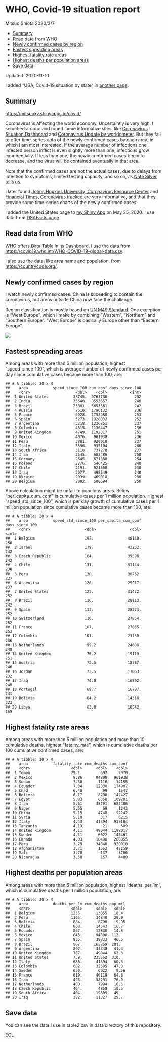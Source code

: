 WHO, Covid-19 situation report
================
Mitsuo Shiota
2020/3/7

  - [Summary](#summary)
  - [Read data from WHO](#read-data-from-who)
  - [Newly confirmed cases by region](#newly-confirmed-cases-by-region)
  - [Fastest spreading areas](#fastest-spreading-areas)
  - [Highest fatality rate areas](#highest-fatality-rate-areas)
  - [Highest deaths per population
    areas](#highest-deaths-per-population-areas)
  - [Save data](#save-data)

Updated: 2020-11-10

I added “USA, Covid-19 situation by state” in [another page](USA.md).

## Summary

<https://mitsuoxv.shinyapps.io/covid/>

Coronavirus is affecting the world economy. Uncertaintiy is very high. I
searched around and found some informative sites, like [Coronavirus
Situation
Dashboard](https://who.maps.arcgis.com/apps/opsdashboard/index.html#/c88e37cfc43b4ed3baf977d77e4a0667)
and [Coronavirus Update by
worldometer](https://www.worldometers.info/coronavirus/). But they fail
to offer time-series data of the newly confirmed cases by each area, in
which I am most interested. If the average number of infections one
infected person inflict is even slightly more than one, infections grow
exponentially. If less than one, the newly confirmed cases begin to
decrease, and the virus will be contained eventually in that area.

Note that the confirmed cases are not the actual cases, due to delays
from infection to symptoms, limited testing capacity, and so on, as
[Nate Silver tells
us](https://fivethirtyeight.com/features/coronavirus-case-counts-are-meaningless/).

I later found [Johns Hopkins University, Coronavirus Resource
Center](https://coronavirus.jhu.edu/) and [Financial Times, Coronavirus
tracked](https://www.ft.com/content/a26fbf7e-48f8-11ea-aeb3-955839e06441)
are very informative, and that they provide some time-series charts of
the newly confirmed cases.

I added the United States page to [my Shiny
App](https://mitsuoxv.shinyapps.io/covid/) on May 25, 2020. I use data
from [USAFacts
page](https://usafacts.org/visualizations/coronavirus-covid-19-spread-map/).

## Read data from WHO

WHO offers [Data Table in its Dashboard](https://covid19.who.int/table).
I use the data from
<https://covid19.who.int/WHO-COVID-19-global-data.csv>.

I also use the data, like area name and population, from
<https://countrycode.org/>.

## Newly confirmed cases by region

I watch newly confirmed cases. China is suceeding to contain the
coronavirus, but areas outside China now face the challenge.

Region classification is mostly based on [UN M49
Standard](https://unstats.un.org/unsd/methodology/m49/). One exception
is “West Europe”, which I make by combining “Western”, “Northern” and
“Southern Europe”. “West Europe” is basically Europe other than
“Eastern Europe”.

![](README_files/figure-gfm/chart-1.png)<!-- -->

## Fastest spreading areas

Among areas with more than 5 million population, highest
“speed\_since\_100”, which is average number of newly confirmed cases
per day since cumulative cases became more than 100, are:

    ## # A tibble: 20 x 4
    ##    area           speed_since_100 cum_conf days_since_100
    ##    <chr>                    <dbl>    <dbl>          <int>
    ##  1 United States           38745.  9763730            252
    ##  2 India                   35640.  8553657            240
    ##  3 Brazil                  23361.  5653561            242
    ##  4 Russia                   7610.  1796132            236
    ##  5 France                   6928.  1752980            253
    ##  6 Spain                    5273.  1328832            252
    ##  7 Argentina                5218.  1236851            237
    ##  8 Colombia                 4815.  1136447            236
    ##  9 United Kingdom           4749.  1192017            251
    ## 10 Mexico                   4076.   961938            236
    ## 11 Peru                     3881.   920010            237
    ## 12 Italy                    3596.   935104            260
    ## 13 South Africa             3110.   737278            237
    ## 14 Iran                     2645.   682486            258
    ## 15 Germany                  2645.   671868            254
    ## 16 Poland                   2276.   546425            240
    ## 17 Chile                    2191.   521558            238
    ## 18 Iraq                     2077.   498549            240
    ## 19 Ukraine                  2039.   469018            230
    ## 20 Belgium                  2002.   500694            250

Above calculation might be unfair to populous areas. Below
“per\_capita\_cum\_conf” is cumulative cases per 1 million population.
Highest “speed\_std\_since\_100”, which is per day growth of cumulative
cases per 1 million population since cumulative cases became more than
100, are:

    ## # A tibble: 20 x 4
    ##    area           speed_std_since_100 per_capita_cum_conf days_since_100
    ##    <chr>                        <dbl>               <dbl>          <int>
    ##  1 Belgium                      192.               48130.            250
    ##  2 Israel                       179.               43252.            242
    ##  3 Czech Republic               164.               39598.            242
    ##  4 Chile                        131.               31144.            238
    ##  5 Peru                         130.               30762.            237
    ##  6 Argentina                    126.               29917.            237
    ##  7 United States                125.               31472.            252
    ##  8 Brazil                       116.               28113.            242
    ##  9 Spain                        113.               28573.            252
    ## 10 Switzerland                  110.               27854.            252
    ## 11 France                       107.               27065.            253
    ## 12 Colombia                     101.               23780.            236
    ## 13 Netherlands                   99.2              24606.            248
    ## 14 United Kingdom                76.2              19119.            251
    ## 15 Austria                       75.5              18587.            246
    ## 16 Jordan                        73.5              17063.            232
    ## 17 Iraq                          70.0              16802.            240
    ## 18 Portugal                      69.7              16797.            241
    ## 19 Bolivia                       64.2              14318.            223
    ## 20 Libya                         63.8              10542.            165

## Highest fatality rate areas

Among areas with more than 5 million population and more than 10
cumulative deaths, highest “fatality\_rate”, which is cumulative deaths
per 100 cumulative confirmed cases, are:

    ## # A tibble: 20 x 4
    ##    area           fatality_rate cum_deaths cum_conf
    ##    <chr>                  <dbl>      <dbl>    <dbl>
    ##  1 Yemen                  29.1         602     2070
    ##  2 Mexico                  9.86      94808   961938
    ##  3 Sudan                   7.88       1116    14155
    ##  4 Ecuador                 7.34      12830   174907
    ##  5 Chad                    6.40         99     1547
    ##  6 Bolivia                 6.17       8790   142427
    ##  7 Egypt                   5.83       6368   109201
    ##  8 Iran                    5.61      38291   682486
    ##  9 Niger                   5.55         69     1243
    ## 10 China                   5.15       4748    92242
    ## 11 Syria                   5.10        317     6215
    ## 12 Italy                   4.43      41394   935104
    ## 13 Tanzania                4.13         21      509
    ## 14 United Kingdom          4.11      49044  1192017
    ## 15 Sweden                  4.11       6022   146461
    ## 16 Canada                  4.03      10490   260055
    ## 17 Peru                    3.79      34840   920010
    ## 18 Afghanistan             3.71       1562    42159
    ## 19 Mali                    3.70        137     3706
    ## 20 Nicaragua               3.50        157     4480

## Highest deaths per population areas

Among areas with more than 5 million population, highest
“deaths\_per\_1m”, which is cumulative deaths per 1 million
population, are:

    ## # A tibble: 20 x 4
    ##    area           deaths_per_1m cum_deaths pop_mil
    ##    <chr>                  <dbl>      <dbl>   <dbl>
    ##  1 Belgium                1255.      13055   10.4 
    ##  2 Peru                   1165.      34840   29.9 
    ##  3 Bolivia                 884.       8790    9.95
    ##  4 Chile                   868.      14543   16.7 
    ##  5 Ecuador                 867.      12830   14.8 
    ##  6 Mexico                  843.      94808  112.  
    ##  7 Spain                   835.      38833   46.5 
    ##  8 Brazil                  807.     162269  201.  
    ##  9 Argentina               807.      33348   41.3 
    ## 10 United Kingdom          787.      49044   62.3 
    ## 11 United States           759.     235562  310.  
    ## 12 Italy                   686.      41394   60.3 
    ## 13 Colombia                682.      32595   47.8 
    ## 14 Sweden                  630.       6022    9.56
    ## 15 France                  619.      40119   64.8 
    ## 16 Iran                    498.      38291   76.9 
    ## 17 Netherlands             480.       7994   16.6 
    ## 18 Czech Republic          464.       4858   10.5 
    ## 19 South Africa            404.      19809   49   
    ## 20 Iraq                    382.      11327   29.7

## Save data

You can see the data I use in table2.csv in data directory of this
repository.

EOL
